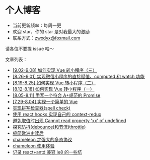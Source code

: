 # 个人博客

- 当前更新频率：每周一更
- 欢迎 star，你的 star 是对我最大的激励
- 联系方式：zwxdyx@foxmail.com

请各位不要提 issue 哈～

文章列表：

- [[9.02-9.08] 如何实现 Vue 转小程序（三）](https://github.com/Bowen7/Blog/issues/14)
- [[8.26-9.01] 实现微信小程序的直接赋值、computed 和 watch 功能](https://github.com/Bowen7/Blog/issues/13)
- [[8.19-8.25] 如何实现 Vue 转小程序（二）](https://github.com/Bowen7/Blog/issues/12)
- [[8.12-8.18] 如何实现 Vue 转小程序（一）](https://github.com/Bowen7/Blog/issues/11)
- [[8.05-8.11] 手写一个符合 A+规范的 Promise](https://github.com/Bowen7/Blog/issues/10)
- [[7.29-8.04] 实现一个简单的 Vue](https://github.com/Bowen7/Blog/issues/9)
- [实现拼写检查器(spell check)](https://github.com/Bowen7/Blog/issues/8)
- [使用 react hooks 实现自己的 context-redux](https://github.com/Bowen7/Blog/issues/7)
- [避免取值时出现 Cannot read property 'xx' of undefined](https://github.com/Bowen7/Blog/issues/6)
- [探究防抖(debounce)和节流(throttle)](https://github.com/Bowen7/Blog/issues/5)
- [极简欧洲史读后](https://github.com/Bowen7/Blog/issues/4)
- [chameleon 之强大的多态协议](https://github.com/Bowen7/Blog/issues/3)
- [chameleon 使用体验](https://github.com/Bowen7/Blog/issues/2)
- [记录 react+antd 兼容 ie8 的一些坑](https://github.com/Bowen7/Blog/issues/1)
